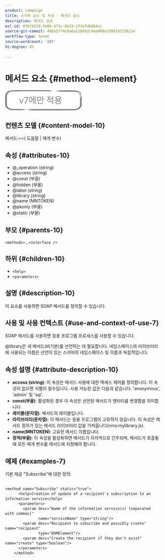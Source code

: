 ```yaml
---
product: campaign
title: 스키마 요소 및 속성 - 메서드 요소
description: 메서드 요소
exl-id: 0fb74318-fe09-473c-8e33-1f3afd66b4cc
source-git-commit: 40da5774c8a6a228992c4aa400e2d9924215611e
workflow-type: tm+mt
source-wordcount: '207'
ht-degree: 0%

---
```


# 메서드 요소 {#method--element}

![](../../../assets/v7-only.svg)

## 컨텐츠 모델 {#content-model-10}

메서드:==( 도움말 | 매개 변수)

## 속성 {#attributes-10}

* @_operation (string)
* @access (string)
* @const (부울)
* @hidden (부울)
* @label (string)
* @library (string)
* @name (MNTOKEN)
* @pkonly (부울)
* @static (부울)

## 부모 {#parents-10}

`<methods>`  ,  `<interface />`

## 하위 {#children-10}

* `<help>`
* `<parameters>`

## 설명 {#description-10}

이 요소를 사용하면 SOAP 메서드를 정의할 수 있습니다.

## 사용 및 사용 컨텍스트 {#use-and-context-of-use-7}

SOAP 메서드를 사용하면 응용 프로그램 프로세스를 사용할 수 있습니다.

@library은 새 메서드(비기본)를 선언하는 데 필요합니다. 네임스페이스와 라이브러리에 사용되는 이름은 선언이 있는 스키마의 네임스페이스 및 이름과 독립적입니다.

## 속성 설명 {#attribute-description-10}

* **access (string)**: 이 속성은 메서드 사용에 대한 액세스 제어를 정의합니다. 이 속성이 없으면 식별이 필수입니다. 사용 가능한 값은 다음과 같습니다. &#39;anonymous&#39;, &#39;admin&#39; 및 &#39;sql&#39;.
* **const(부울)**: 활성화된 경우 이 속성은 선언된 메서드가 엔터티를 변경함을 의미합니다
* **레이블(문자열)**: 메서드의 레이블입니다.
* **라이브러리(문자열)**: 이 메서드는 응용 프로그램이 고유하지 않습니다. 이 속성은 메서드 정의가 있는 메서드 라이브러리 값을 가져옵니다(nms:mylibrary.js).
* **name(MNTOKEN)**: 고유한 메서드 이름입니다.
* **정적(부울)**: 이 속성을 활성화하면 메서드가 자치적으로 간주되며, 메서드가 호출될 때 모든 매개 변수를 메서드에 지정해야 합니다.

## 예제 {#examples-7}

기본 제공 &quot;Subscribe&quot;에 대한 정의:

```
 
<method name="Subscribe" static="true">
      <help>Creation of update of a recipient's subscription to an information service</help>
      <parameters>
        <param desc="Name of the information service(s) (separated with commas)"
               name="serviceName" type="string"/>
        <param desc="Recipient to subscribe and possibly create" name="recipient"
               type="DOMElement"/>
        <param desc="Create the recipient if they don't exist" name="create" type="boolean"/>
      </parameters>     
    </method>
```
